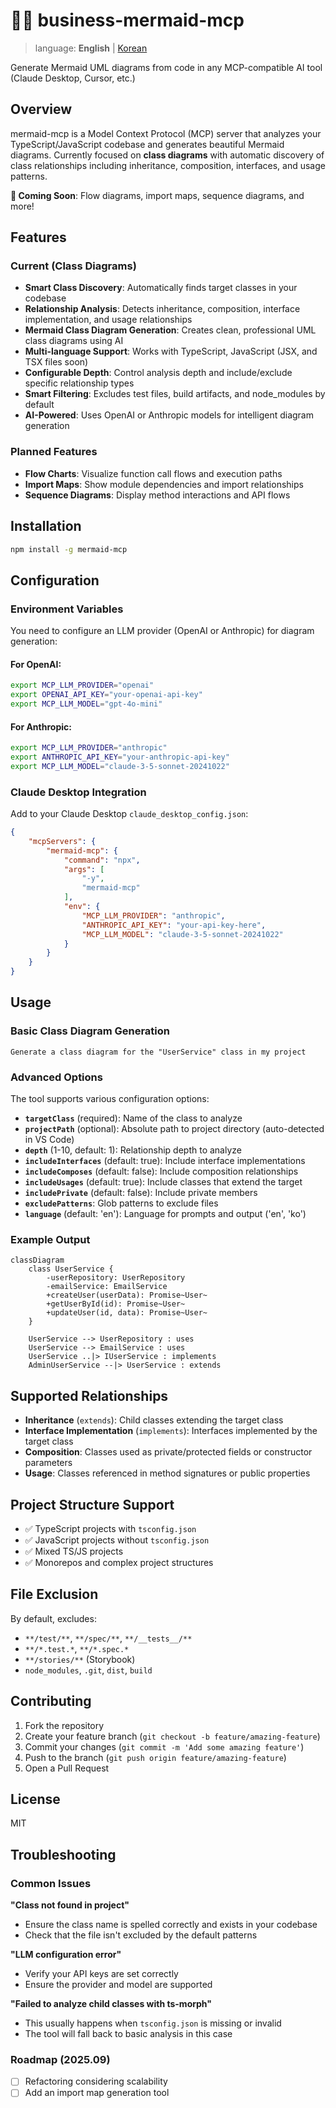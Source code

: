 # 🧜‍♀️ business-mermaid-mcp

> language: **English** | [Korean](./README.ko.md)

Generate Mermaid UML diagrams from code in any MCP-compatible AI tool (Claude Desktop, Cursor, etc.)

## Overview

mermaid-mcp is a Model Context Protocol (MCP) server that analyzes your TypeScript/JavaScript codebase and generates beautiful Mermaid diagrams. Currently focused on **class diagrams** with automatic discovery of class relationships including inheritance, composition, interfaces, and usage patterns.

**🚀 Coming Soon**: Flow diagrams, import maps, sequence diagrams, and more!

## Features

### Current (Class Diagrams)

-   **Smart Class Discovery**: Automatically finds target classes in your codebase
-   **Relationship Analysis**: Detects inheritance, composition, interface implementation, and usage relationships
-   **Mermaid Class Diagram Generation**: Creates clean, professional UML class diagrams using AI
-   **Multi-language Support**: Works with TypeScript, JavaScript (JSX, and TSX files soon)
-   **Configurable Depth**: Control analysis depth and include/exclude specific relationship types
-   **Smart Filtering**: Excludes test files, build artifacts, and node_modules by default
-   **AI-Powered**: Uses OpenAI or Anthropic models for intelligent diagram generation

### Planned Features

-   **Flow Charts**: Visualize function call flows and execution paths
-   **Import Maps**: Show module dependencies and import relationships
-   **Sequence Diagrams**: Display method interactions and API flows

## Installation

```bash
npm install -g mermaid-mcp
```

## Configuration

### Environment Variables

You need to configure an LLM provider (OpenAI or Anthropic) for diagram generation:

#### For OpenAI:

```bash
export MCP_LLM_PROVIDER="openai"
export OPENAI_API_KEY="your-openai-api-key"
export MCP_LLM_MODEL="gpt-4o-mini"
```

#### For Anthropic:

```bash
export MCP_LLM_PROVIDER="anthropic"
export ANTHROPIC_API_KEY="your-anthropic-api-key"
export MCP_LLM_MODEL="claude-3-5-sonnet-20241022"
```

### Claude Desktop Integration

Add to your Claude Desktop `claude_desktop_config.json`:

```json
{
    "mcpServers": {
        "mermaid-mcp": {
            "command": "npx",
            "args": [
                "-y",
                "mermaid-mcp"
            ],
            "env": {
                "MCP_LLM_PROVIDER": "anthropic",
                "ANTHROPIC_API_KEY": "your-api-key-here",
                "MCP_LLM_MODEL": "claude-3-5-sonnet-20241022"
            }
        }
    }
}
```

## Usage

### Basic Class Diagram Generation

```
Generate a class diagram for the "UserService" class in my project
```

### Advanced Options

The tool supports various configuration options:

-   **`targetClass`** (required): Name of the class to analyze
-   **`projectPath`** (optional): Absolute path to project directory (auto-detected in VS Code)
-   **`depth`** (1-10, default: 1): Relationship depth to analyze
-   **`includeInterfaces`** (default: true): Include interface implementations
-   **`includeComposes`** (default: false): Include composition relationships
-   **`includeUsages`** (default: true): Include classes that extend the target
-   **`includePrivate`** (default: false): Include private members
-   **`excludePatterns`**: Glob patterns to exclude files
-   **`language`** (default: 'en'): Language for prompts and output ('en', 'ko')


### Example Output

```mermaid
classDiagram
    class UserService {
        -userRepository: UserRepository
        -emailService: EmailService
        +createUser(userData): Promise~User~
        +getUserById(id): Promise~User~
        +updateUser(id, data): Promise~User~
    }

    UserService --> UserRepository : uses
    UserService --> EmailService : uses
    UserService ..|> IUserService : implements
    AdminUserService --|> UserService : extends
```

## Supported Relationships

-   **Inheritance** (`extends`): Child classes extending the target class
-   **Interface Implementation** (`implements`): Interfaces implemented by the target class
-   **Composition**: Classes used as private/protected fields or constructor parameters
-   **Usage**: Classes referenced in method signatures or public properties

## Project Structure Support

-   ✅ TypeScript projects with `tsconfig.json`
-   ✅ JavaScript projects without `tsconfig.json`
-   ✅ Mixed TS/JS projects
-   ✅ Monorepos and complex project structures

## File Exclusion

By default, excludes:

-   `**/test/**`, `**/spec/**`, `**/__tests__/**`
-   `**/*.test.*`, `**/*.spec.*`
-   `**/stories/**` (Storybook)
-   `node_modules`, `.git`, `dist`, `build`

## Contributing

1. Fork the repository
2. Create your feature branch (`git checkout -b feature/amazing-feature`)
3. Commit your changes (`git commit -m 'Add some amazing feature'`)
4. Push to the branch (`git push origin feature/amazing-feature`)
5. Open a Pull Request

## License

MIT

## Troubleshooting

### Common Issues

**"Class not found in project"**

-   Ensure the class name is spelled correctly and exists in your codebase
-   Check that the file isn't excluded by the default patterns

**"LLM configuration error"**

-   Verify your API keys are set correctly
-   Ensure the provider and model are supported

**"Failed to analyze child classes with ts-morph"**

-   This usually happens when `tsconfig.json` is missing or invalid
-   The tool will fall back to basic analysis in this case

### Roadmap (2025.09)

- [ ] Refactoring considering scalability
- [ ] Add an import map generation tool
